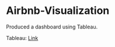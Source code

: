 # Airbnb-Visualization


Produced a dashboard using Tableau.

Tableau: [Link](https://public.tableau.com/app/profile/cooper.urton/viz/TableauProject1_17477880855440/Dashboard1?publish=yes) 

